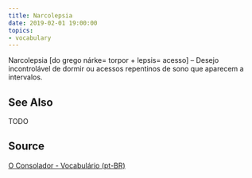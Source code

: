 ```yaml
---
title: Narcolepsia
date: 2019-02-01 19:00:00
topics:
- vocabulary
---
```


Narcolepsia [do grego nárke= torpor + lepsis= acesso] – Desejo incontrolável de dormir ou acessos repentinos de sono que aparecem a intervalos.

## See Also
TODO

## Source
[O Consolador - Vocabulário (pt-BR)](http://www.oconsolador.com.br/linkfixo/vocabulario/principal.html)
